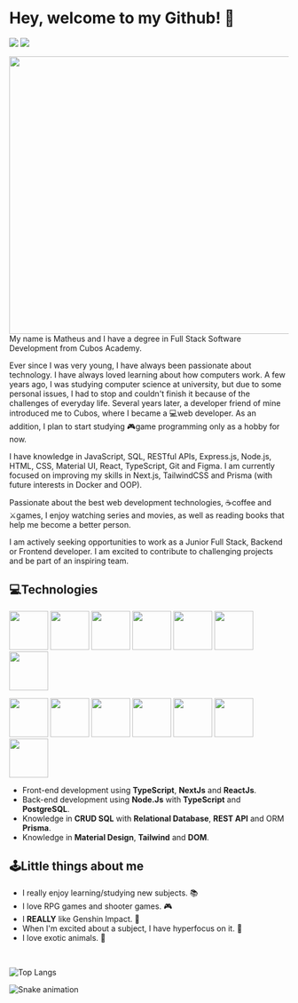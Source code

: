 <h1>Hey, welcome to my Github! 🤗</h1> 

<a href = "mailto:matheus_dario@outlook.com"><img src="https://img.shields.io/badge/-Gmail-%23333?style=for-the-badge&logo=gmail&logoColor=white" target="_blank"></a>
<a href="https://www.linkedin.com/in/matheusdnb/" target="_blank"><img src="https://img.shields.io/badge/-LinkedIn-%230077B5?style=for-the-badge&logo=linkedin&logoColor=white"></a>

<img src="https://static.wikia.nocookie.net/gensin-impact/images/a/a3/Character_Raiden_Shogun_Full_Wish.png/revision/latest?cb=20220507154003" align="right" width="520" height="500"  />
<p align="left">
My name is Matheus and I have a degree in Full Stack Software Development from Cubos Academy.

Ever since I was very young, I have always been passionate about technology. I have always loved learning about how computers work. A few years ago, I was studying computer science at university, but due to some personal issues, I had to stop and couldn't finish it because of the challenges of everyday life. Several years later, a developer friend of mine introduced me to Cubos, where I became a 💻web developer. As an addition, I plan to start studying 🎮game programming only as a hobby for now.

I have knowledge in JavaScript, SQL, RESTful APIs, Express.js, Node.js, HTML, CSS, Material UI, React, TypeScript, Git and Figma. I am currently focused on improving my skills in Next.js, TailwindCSS and Prisma (with future interests in Docker and OOP).

Passionate about the best web development technologies, ☕coffee and ⚔️games, I enjoy watching series and movies, as well as reading books that help me become a better person.

I am actively seeking opportunities to work as a Junior Full Stack, Backend or Frontend developer. I am excited to contribute to challenging projects and be part of an inspiring team.
</p>

<h2>💻Technologies</h2>

<img src ="https://logos-github.s3.us-east-005.backblazeb2.com/JS_com_fundo.png" style="width:70px"/> <img src ="https://logos-github.s3.us-east-005.backblazeb2.com/nodejs_com_fundo.png" style="width:70px"/> <img src ="https://logos-github.s3.us-east-005.backblazeb2.com/postgre_com_fundo.png" style="width:70px"/> <img src ="https://logos-github.s3.us-east-005.backblazeb2.com/sql_com_fundo.png" style="width:70px"/> <img src ="https://logos-github.s3.us-east-005.backblazeb2.com/prisma_com_fundo.png" style="width:70px"/> <img src ="https://logos-github.s3.us-east-005.backblazeb2.com/git_com_fundo.png" style="width:70px"/> <img src ="https://logos-github.s3.us-east-005.backblazeb2.com/vscode_com_fundo.png" style="width:70px"/>
  
<img src ="https://logos-github.s3.us-east-005.backblazeb2.com/html_com_fundo.png" style="width:70px"/> <img src ="https://logos-github.s3.us-east-005.backblazeb2.com/css_com_fundo.png" style="width:70px"/> <img src ="https://logos-github.s3.us-east-005.backblazeb2.com/react_com_fundo.png" style="width:70px"/> <img src ="https://logos-github.s3.us-east-005.backblazeb2.com/typescript_com_fundo.png" style="width:70px"/> <img src ="https://logos-github.s3.us-east-005.backblazeb2.com/tailwind_com_fundo.png" style="width:70px"/> <img src ="https://logos-github.s3.us-east-005.backblazeb2.com/next_com_fundo.png" style="width:70px"/> <img src ="https://logos-github.s3.us-east-005.backblazeb2.com/figma_com_fundo.png" style="width:70px"/>

-   Front-end development using **TypeScript**, **NextJs** and **ReactJs**.
-   Back-end development using **Node.Js** with **TypeScript** and **PostgreSQL**.
-   Knowledge in **CRUD SQL** with **Relational Database**, **REST API** and ORM **Prisma**.
-   Knowledge in **Material Design**, **Tailwind** and **DOM**.
  
<h2>🕹️Little things about me</h2>

-   I really enjoy learning/studying new subjects. 📚
-   I love RPG games and shooter games. 🎮
-   I **REALLY** like Genshin Impact. 🌸
-   When I'm excited about a subject, I have hyperfocus on it. 🔭
-   I love exotic animals. 🦎

<br/>

![Top Langs](https://github-readme-stats.vercel.app/api/top-langs/?username=mathdario&theme=darcula&layout=compact)

![Snake animation](https://github.com/mathdario/mathdario/blob/output/github-contribution-grid-snake.svg)
